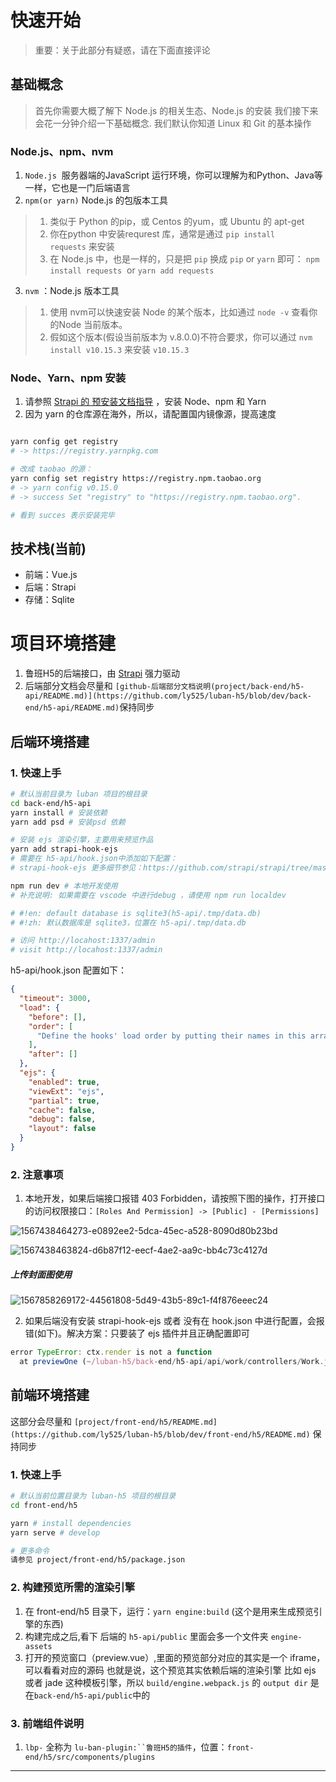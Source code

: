 # 快速开始
> 重要：关于此部分有疑惑，请在下面直接评论

## 基础概念
> 首先你需要大概了解下 Node.js 的相关生态、Node.js 的安装
我们接下来会花一分钟介绍一下基础概念. 我们默认你知道 Linux 和 Git 的基本操作
### Node.js、npm、nvm

1. `Node.js` 
 服务器端的JavaScript 运行环境，你可以理解为和Python、Java等一样，它也是一门后端语言
1. `npm(or yarn)` Node.js 的包版本工具
> 1. 类似于 Python 的pip，或 Centos 的yum，或 Ubuntu 的 apt-get
> 1. 你在python 中安装requrest 库，通常是通过 `pip install requests` 来安装
> 1. 在 Node.js 中，也是一样的，只是把 `pip` 换成 `pip` or `yarn` 即可： `npm install requests`  or `yarn add requests` 


3. `nvm` ：Node.js 版本工具
> 1. 使用 nvm可以快速安装 Node 的某个版本，比如通过 `node -v` 查看你的Node 当前版本。
> 1. 假如这个版本(假设当前版本为 v.8.0.0)不符合要求，你可以通过 `nvm install v10.15.3` 来安装 `v10.15.3` 


### Node、Yarn、npm 安装

1. 请参照 [Strapi 的 预安装文档指导](https://strapi.io/documentation/3.0.0-beta.x/getting-started/install-requirements.html#installation-requirements) ，安装 Node、npm 和 Yarn
1. 因为 yarn 的仓库源在海外，所以，请配置国内镜像源，提高速度

```bash

yarn config get registry
# -> https://registry.yarnpkg.com

# 改成 taobao 的源：
yarn config set registry https://registry.npm.taobao.org
# -> yarn config v0.15.0
# -> success Set "registry" to "https://registry.npm.taobao.org".

# 看到 succes 表示安装完毕
```

## 技术栈(当前)
- 前端：Vue.js
- 后端：Strapi
- 存储：Sqlite

# 项目环境搭建

1. 鲁班H5的后端接口，由 [Strapi](https://github.com/strapi/strapi/) 强力驱动
1. 后端部分文档会尽量和 `[github-后端部分文档说明(project/back-end/h5-api/README.md)](https://github.com/ly525/luban-h5/blob/dev/back-end/h5-api/README.md)`保持同步

## 后端环境搭建
### 1. 快速上手

```bash
# 默认当前目录为 luban 项目的根目录
cd back-end/h5-api
yarn install # 安装依赖
yarn add psd # 安装psd 依赖

# 安装 ejs 渲染引擎，主要用来预览作品
yarn add strapi-hook-ejs
# 需要在 h5-api/hook.json中添加如下配置：
# strapi-hook-ejs 更多细节参见：https://github.com/strapi/strapi/tree/master/packages/strapi-hook-ejs#configuration

npm run dev # 本地开发使用
# 补充说明: 如果需要在 vscode 中进行debug ，请使用 npm run localdev

# #!en: default database is sqlite3(h5-api/.tmp/data.db)
# #!zh: 默认数据库是 sqlite3，位置在 h5-api/.tmp/data.db

# 访问 http://locahost:1337/admin
# visit http://locahost:1337/admin
```

h5-api/hook.json 配置如下：

```json
{
  "timeout": 3000,
  "load": {
    "before": [],
    "order": [
      "Define the hooks' load order by putting their names in this array in the right order"
    ],
    "after": []
  },
  "ejs": {
    "enabled": true,
    "viewExt": "ejs",
    "partial": true,
    "cache": false,
    "debug": false,
    "layout": false
  }
}
```


### 2. 注意事项

1. 本地开发，如果后端接口报错 403 Forbidden，请按照下图的操作，打开接口的访问权限接口：`[Roles And Permission] -> [Public] - [Permissions]`

![1567438464273-e0892ee2-5dca-45ec-a528-8090d80b23bd](https://user-images.githubusercontent.com/12668546/65381949-32addd00-dd2e-11e9-967a-e313dc6fca89.png)

![1567438463824-d6b87f12-eecf-4ae2-aa9c-bb4c73c4127d](https://user-images.githubusercontent.com/12668546/65381950-32addd00-dd2e-11e9-859a-dbec0941dc5a.png)

##### 上传封面图使用
![1567858269172-44561808-5d49-43b5-89c1-f4f876eeec24](https://user-images.githubusercontent.com/12668546/65381948-32154680-dd2e-11e9-95ea-589f808ce095.png)

2. 如果后端没有安装 strapi-hook-ejs 或者 没有在 hook.json 中进行配置，会报错(如下)。解决方案：只要装了 ejs 插件并且正确配置即可
```javascript
error TypeError: ctx.render is not a function
  at previewOne (~/luban-h5/back-end/h5-api/api/work/controllers/Work.js:13:16)
```

## 前端环境搭建
这部分会尽量和  `[project/front-end/h5/README.md](https://github.com/ly525/luban-h5/blob/dev/front-end/h5/README.md)` 保持同步

### 1. 快速上手

```bash
# 默认当前位置目录为 luban-h5 项目的根目录
cd front-end/h5

yarn # install dependencies
yarn serve # develop

# 更多命令
请参见 project/front-end/h5/package.json
```

### 2. 构建预览所需的渲染引擎
1. 在 front-end/h5 目录下，运行：`yarn engine:build` (这个是用来生成预览引擎的东西)
2. 构建完成之后,看下 后端的 `h5-api/public` 里面会多一个文件夹 `engine-assets`
3. 打开的预览窗口（preview.vue）,里面的预览部分对应的其实是一个 iframe，可以看看对应的源码
  也就是说，这个预览其实依赖后端的渲染引擎 比如 ejs 或者 jade 这种模板引擎，所以 `build/engine.webpack.js` 的 `output dir` 是在`back-end/h5-api/public`中的


### 3. 前端组件说明

1. `lbp-`
全称为 `lu-ban-plugin:``鲁班H5的插件`，位置：`front-end/h5/src/components/plugins`

---

<Vssue issueId="6" />